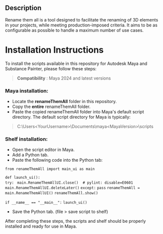 ## Description

Rename them all is a tool designed to facilitate the renaming of 3D elements in your projects, while meeting production-imposed criteria.
It aims to be as configurable as possible to handle a maximum number of use cases.

# Installation Instructions

To install the scripts available in this repository for Autodesk Maya and Substance Painter, please follow these steps:

> **Compatibility** : Maya 2024 and latest versions

### Maya installation:

- Locate the **renameThemAll** folder in this repository.
- Copy the **entire** renameThemAll folder.
- Paste the copied renameThemAll folder into Maya's default script directory. The default script directory for Maya is
  typically:

> C:\Users\<YourUsername>\Documents\maya\<MayaVersion>\scripts

### Shelf installation:

- Open the script editor in Maya.
- Add a Python tab.
- Paste the following code into the Python tab:

`from renameThemAll import main_ui as main`

`def launch_ui():  `  
 `try:`
` main.RenameThemAllUI.close()  # pylint: disable=E0601`
` main.RenameThemAllUI.deleteLater()`
`except:`
`pass`
`renameThemAll = main.RenameThemAllUI()`
`renameThemAll.show()`

`if __name__ == "__main__":`
`launch_ui()`

- Save the Python tab. (file > save script to shelf)

After completing these steps, the scripts and shelf should be properly installed and ready for use in Maya.
